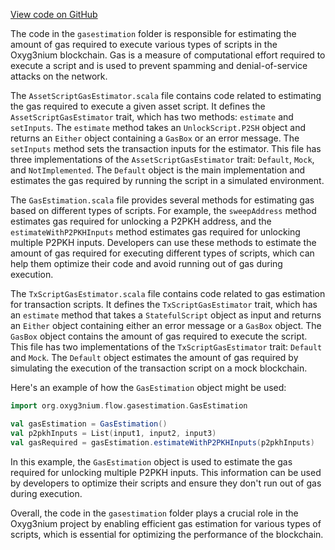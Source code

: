 [View code on GitHub](https://github.com/oxyg3nium/oxyg3nium/.autodoc/docs/json/flow/src/main/scala/org/oxyg3nium/flow/gasestimation)

The code in the `gasestimation` folder is responsible for estimating the amount of gas required to execute various types of scripts in the Oxyg3nium blockchain. Gas is a measure of computational effort required to execute a script and is used to prevent spamming and denial-of-service attacks on the network.

The `AssetScriptGasEstimator.scala` file contains code related to estimating the gas required to execute a given asset script. It defines the `AssetScriptGasEstimator` trait, which has two methods: `estimate` and `setInputs`. The `estimate` method takes an `UnlockScript.P2SH` object and returns an `Either` object containing a `GasBox` or an error message. The `setInputs` method sets the transaction inputs for the estimator. This file has three implementations of the `AssetScriptGasEstimator` trait: `Default`, `Mock`, and `NotImplemented`. The `Default` object is the main implementation and estimates the gas required by running the script in a simulated environment.

The `GasEstimation.scala` file provides several methods for estimating gas based on different types of scripts. For example, the `sweepAddress` method estimates gas required for unlocking a P2PKH address, and the `estimateWithP2PKHInputs` method estimates gas required for unlocking multiple P2PKH inputs. Developers can use these methods to estimate the amount of gas required for executing different types of scripts, which can help them optimize their code and avoid running out of gas during execution.

The `TxScriptGasEstimator.scala` file contains code related to gas estimation for transaction scripts. It defines the `TxScriptGasEstimator` trait, which has an `estimate` method that takes a `StatefulScript` object as input and returns an `Either` object containing either an error message or a `GasBox` object. The `GasBox` object contains the amount of gas required to execute the script. This file has two implementations of the `TxScriptGasEstimator` trait: `Default` and `Mock`. The `Default` object estimates the amount of gas required by simulating the execution of the transaction script on a mock blockchain.

Here's an example of how the `GasEstimation` object might be used:

```scala
import org.oxyg3nium.flow.gasestimation.GasEstimation

val gasEstimation = GasEstimation()
val p2pkhInputs = List(input1, input2, input3)
val gasRequired = gasEstimation.estimateWithP2PKHInputs(p2pkhInputs)
```

In this example, the `GasEstimation` object is used to estimate the gas required for unlocking multiple P2PKH inputs. This information can be used by developers to optimize their scripts and ensure they don't run out of gas during execution.

Overall, the code in the `gasestimation` folder plays a crucial role in the Oxyg3nium project by enabling efficient gas estimation for various types of scripts, which is essential for optimizing the performance of the blockchain.
